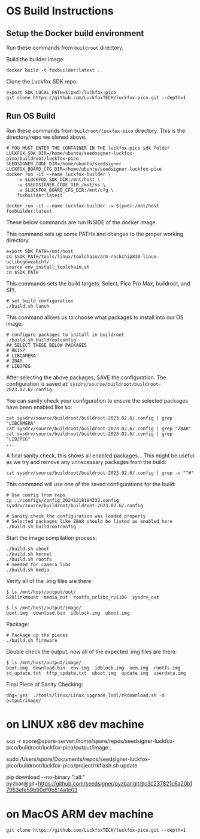 # OS Build Instructions

## Setup the Docker build environment
Run these commands from `buildroot` directory.

Build the builder image:
```
docker build -t foxbuilder:latest .
```

Clone the Luckfox SDK repo:
```
export SDK_LOCAL_PATH=$(pwd)/luckfox-pico
git clone https://github.com/LuckfoxTECH/luckfox-pico.git --depth=1
```


## Run OS Build

Run these commands from `buildroot/luckfox-pico` directory. This is the directory/repo we cloned above.

```
# YOU MUST ENTER THE CONTAINER IN THE luckfox-pico sdk folder
LUCKFOX_SDK_DIR=/home/ubuntu/seedsigner-luckfox-pico/buildroot/luckfox-pico
SEEDSIGNER_CODE_DIR=/home/ubuntu/seedsigner
LUCKFOX_BOARD_CFG_DIR=/home/ubuntu/seedsigner-luckfox-pico
docker run -it --name luckfox-builder \
    -v $LUCKFOX_SDK_DIR:/mnt/host \
    -v $SEEDSIGNER_CODE_DIR:/mnt/ss \
    -v $LUCKFOX_BOARD_CFG_DIR:/mnt/cfg \
    foxbuilder:latest

docker run -it --name luckfox-builder -v $(pwd):/mnt/host foxbuilder:latest
```

These below commands are run INSIDE of the docker image.

This command sets up some PATHs and changes to the proper working directory.
```
export SDK_PATH=/mnt/host
cd $SDK_PATH/tools/linux/toolchain/arm-rockchip830-linux-uclibcgnueabihf/
source env_install_toolchain.sh
cd $SDK_PATH
```

This commands sets the build targets:
Select, Pico Pro Max, buildroot, and SPI.
```
# set build configuration
./build.sh lunch
```

This command allows us to choose what packages to install into our OS image.
```
# configure packages to install in buildroot
./build.sh buildrootconfig
## SELECT THESE BELOW PACKAGES
# RKISP
# LIBCAMERA
# ZBAR
# LIBJPEG
```
After selecting the above packages, SAVE the configuration.
The configuration is saved at: `sysdrv/source/buildroot/buildroot-2023.02.6/.config`

You can sanity check your configuration to ensure the selected packages have been enabled like so:
```
cat sysdrv/source/buildroot/buildroot-2023.02.6/.config | grep "LIBCAMERA"
cat sysdrv/source/buildroot/buildroot-2023.02.6/.config | grep "ZBAR"
cat sysdrv/source/buildroot/buildroot-2023.02.6/.config | grep "LIBJPEG"
...
```

A final sanity check, this shows all enabled packages... This might be useful as we try and remove any unnecessary packages from the build:
```
cat sysdrv/source/buildroot/buildroot-2023.02.6/.config | grep -v "^#"
```

This command will use one of the saved configurations for the build:
```
# Use config from repo
cp ../configs/config_20241218184332.config sysdrv/source/buildroot/buildroot-2023.02.6/.config

# Sanity check the configuration was loaded properly
# Selected packages like ZBAR should be listed as enabled here
./build.sh buildrootconfig
```

Start the image compilation process:
```
./build.sh uboot
./build.sh kernel
./build.sh rootfs
# needed for camera libs
./build.sh media
```

Verify all of the .img files are there:
```
$ ls /mnt/host/output/out/           
S20linkmount  media_out  rootfs_uclibc_rv1106  sysdrv_out

$ ls /mnt/host/output/image/
boot.img  download.bin  idblock.img  uboot.img
```

Package:
```
# Package up the pieces
./build.sh firmware
```

Double check the output, now all of the expected .img files are there:
```
$ ls /mnt/host/output/image/
boot.img  download.bin  env.img  idblock.img  oem.img  rootfs.img  sd_update.txt  tftp_update.txt  uboot.img  update.img  userdata.img
```

Final Piece of Sanity Checking:
```
dbg='yes' ./tools/linux/Linux_Upgrade_Tool/rkdownload.sh -d output/image/
```


# on LINUX x86 dev machine
scp -r spore@spore-server:/home/spore/repos/seedsigner-luckfox-pico/buildroot/luckfox-pico/output/image .

sudo /Users/spore/Documents/repos/seedsigner-luckfox-pico/buildroot/luckfox-pico/project/rkflash.sh update



pip download --no-binary ":all:" pyzbar@git+https://github.com/seedsigner/pyzbar.git@c3c237821c6a20b17953efe59b90df0b514a1c03


# on MacOS ARM dev machine
```
git clone https://github.com/LuckfoxTECH/luckfox-pico.git --depth=1
```